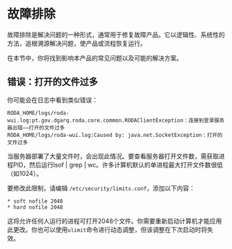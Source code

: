 # 故障排除

故障排除是解决问题的一种形式，通常用于修复故障产品。它以逻辑性、系统性的方法，追根溯源解决问题，使产品或流程恢复运行。

在本节中，你将找到影响本产品的常见问题以及可能的解决方案。

## 错误：打开的文件过多

你可能会在日志中看到类似错误：

```
RODA_HOME/logs/roda-wui.log:pt.gov.dgarq.roda.core.common.RODAClientException：连接到登录服务器出错——打开的文件过多
RODA_HOME/logs/roda-wui.log:Caused by: java.net.SocketException：打开的文件过多
```

当服务器部署了大量文件时，会出现此情况。要查看服务器打开文件数，需获取进程PID，然后运行lsof | grep <PID> | wc。许多计算机默认的单进程最大打开文件数很低（如1024）。

要修改此限制，请编辑 `/etc/security/limits.conf`，添加以下内容：

```
* soft nofile 2048
* hard nofile 2048
```

这将允许任何人运行的进程可打开2048个文件。你需要重新启动计算机才能应用此更改。你也可以使用`ulimit`命令进行动态调整，但该调整在下次启动时将失效。
